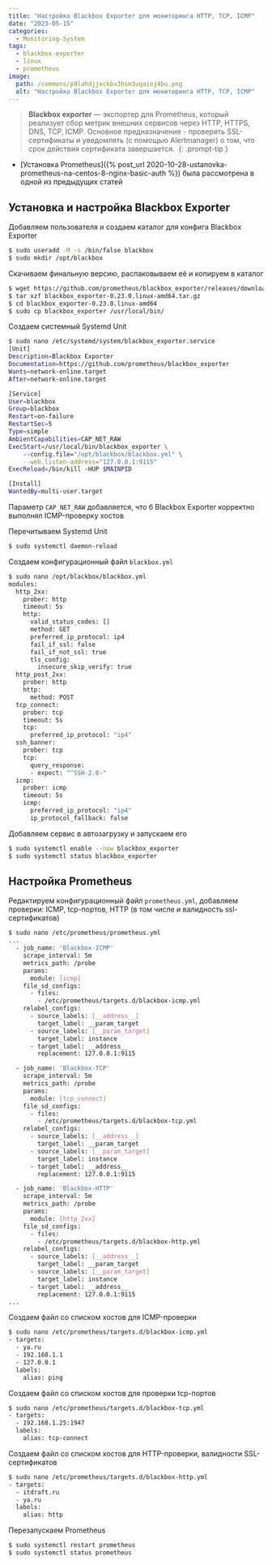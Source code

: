 ```yaml
---
title: "Настройка Blackbox Exporter для мониторинга HTTP, TCP, ICMP"
date: "2023-05-15"
categories:
  - Monitoring-System
tags: 
  - blackbox-exporter
  - linux
  - prometheus
image:
  path: /commons/p9lahdjjxckbx3hsm3uqaioj4bu.png
  alt: "Настройка Blackbox Exporter для мониторинга HTTP, TCP, ICMP"
---
```


> **Blackbox exporter** — экспортер для Prometheus, который реализует сбор метрик внешних сервисов через HTTP, HTTPS, DNS, TCP, ICMP. Основное предназначение - проверять SSL-сертификаты и уведомлять (с помощью Alertmanager) о том, что срок действия сертификата завершается. 
{: .prompt-tip }

- [Установка Prometheus]({% post_url 2020-10-28-ustanovka-prometheus-na-centos-8-nginx-basic-auth %}) была рассмотрена в одной из предыдущих статей

## Установка и настройка Blackbox Exporter

Добавляем пользователя и создаем каталог для конфига Blackbox Exporter
```sh
$ sudo useradd -M -s /bin/false blackbox
$ sudo mkdir /opt/blackbox
```

Скачиваем финальную версию, распаковываем её и копируем в каталог
```sh
$ wget https://github.com/prometheus/blackbox_exporter/releases/download/v0.23.0/blackbox_exporter-0.23.0.linux-amd64.tar.gz
$ tar xzf blackbox_exporter-0.23.0.linux-amd64.tar.gz
$ cd blackbox_exporter-0.23.0.linux-amd64
$ sudo cp blackbox_exporter /usr/local/bin/
```

Создаем системный Systemd Unit
```sh
$ sudo nano /etc/systemd/system/blackbox_exporter.service
[Unit]
Description=Blackbox Exporter
Documentation=https://github.com/prometheus/blackbox_exporter
Wants=network-online.target
After=network-online.target

[Service]
User=blackbox
Group=blackbox
Restart=on-failure
RestartSec=5
Type=simple
AmbientCapabilities=CAP_NET_RAW
ExecStart=/usr/local/bin/blackbox_exporter \
    --config.file="/opt/blackbox/blackbox.yml" \
    --web.listen-address="127.0.0.1:9115"
ExecReload=/bin/kill -HUP $MAINPID

[Install]
WantedBy=multi-user.target
```

Параметр `CAP_NET_RAW` добавляется, что б Blackbox Exporter корректно выполнял ICMP-проверку хостов

Перечитываем Systemd Unit

```sh
$ sudo systemctl daemon-reload
```

Создаем конфигурационный файл `blackbox.yml`
```sh
$ sudo nano /opt/blackbox/blackbox.yml
modules:
  http_2xx:
    prober: http
    timeout: 5s
    http:
      valid_status_codes: []
      method: GET
      preferred_ip_protocol: ip4
      fail_if_ssl: false
      fail_if_not_ssl: true
      tls_config:
        insecure_skip_verify: true
  http_post_2xx:
    prober: http
    http:
      method: POST
  tcp_connect:
    prober: tcp
    timeout: 5s
    tcp:
      preferred_ip_protocol: "ip4"
  ssh_banner:
    prober: tcp
    tcp:
      query_response:
      - expect: "^SSH-2.0-"
  icmp:
    prober: icmp
    timeout: 5s
    icmp:
      preferred_ip_protocol: "ip4"
      ip_protocol_fallback: false
```

Добавляем сервис в автозагрузку и запускаем его
```sh
$ sudo systemctl enable --now blackbox_exporter
$ sudo systemctl status blackbox_exporter
```

## Настройка Prometheus

Редактируем конфигурационный файл `prometheus.yml`, добавляем проверки: ICMP, tcp-портов, HTTP (в том числе и валидность ssl-сертификатов)
```sh
$ sudo nano /etc/prometheus/prometheus.yml 
...
  - job_name: 'Blackbox-ICMP'
    scrape_interval: 5m
    metrics_path: /probe
    params:
      module: [icmp]
    file_sd_configs:
      - files:
        - /etc/prometheus/targets.d/blackbox-icmp.yml
    relabel_configs:
      - source_labels: [__address__]
        target_label: __param_target
      - source_labels: [__param_target]
        target_label: instance
      - target_label: __address__
        replacement: 127.0.0.1:9115

  - job_name: 'Blackbox-TCP'
    scrape_interval: 5m
    metrics_path: /probe
    params:
      module: [tcp_connect]
    file_sd_configs:
      - files:
        - /etc/prometheus/targets.d/blackbox-tcp.yml
    relabel_configs:
      - source_labels: [__address__]
        target_label: __param_target
      - source_labels: [__param_target]
        target_label: instance
      - target_label: __address__
        replacement: 127.0.0.1:9115

  - job_name: 'Blackbox-HTTP'
    scrape_interval: 5m
    metrics_path: /probe
    params:
      module: [http_2xx]
    file_sd_configs:
      - files:
        - /etc/prometheus/targets.d/blackbox-http.yml
    relabel_configs:
      - source_labels: [__address__]
        target_label: __param_target
      - source_labels: [__param_target]
        target_label: instance
      - target_label: __address__
        replacement: 127.0.0.1:9115
...
```

Создаем файл со списком хостов для ICMP-проверки
```sh
$ sudo nano /etc/prometheus/targets.d/blackbox-icmp.yml
- targets:
  - ya.ru
  - 192.168.1.1
  - 127.0.0.1
  labels:
    alias: ping
```

Создаем файл со списком хостов для проверки tcp-портов
```sh
$ sudo nano /etc/prometheus/targets.d/blackbox-tcp.yml
- targets:
  - 192.168.1.25:1947
  labels:
    alias: tcp-connect
```

Создаем файл со списком хостов для HTTP-проверки, валидности SSL-сертификатов
```sh
$ sudo nano /etc/prometheus/targets.d/blackbox-http.yml
- targets:
  - itdraft.ru
  - ya.ru
  labels:
    alias: http
```

Перезапускаем Prometheus
```sh
$ sudo systemctl restart prometheus
$ sudo systemctl status prometheus
```
